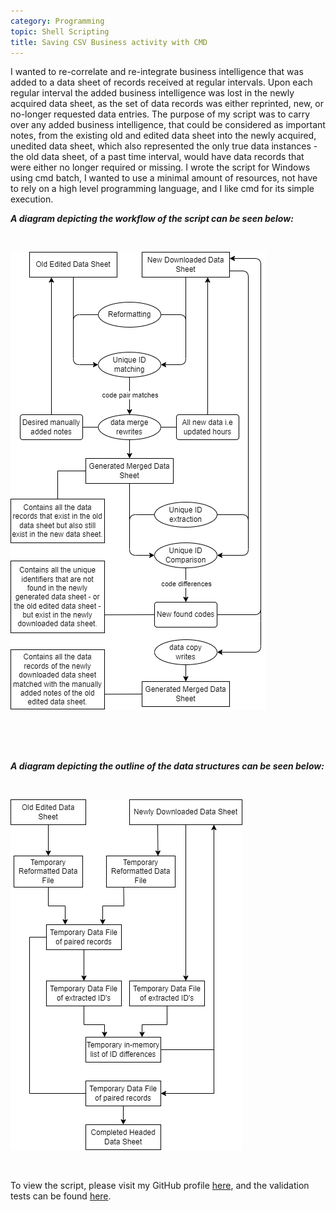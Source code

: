 ```yaml
---
category: Programming
topic: Shell Scripting
title: Saving CSV Business activity with CMD
---
```


I wanted to re-correlate and re-integrate business intelligence that was added to a data sheet of records received at regular intervals.
Upon each regular interval the added business intelligence was lost in the newly acquired data sheet, as the set of data records was either reprinted, new, or no-longer requested data entries.
The purpose of my script was to carry over any added business intelligence, that could be considered as important notes, from the existing old and edited data sheet into the newly acquired, unedited data sheet, which also represented the only true data instances - the old data sheet, of a past time interval, would have data records that were either no longer required or missing.
I wrote the script for Windows using cmd batch, I wanted to use a minimal amount of resources, not have to rely on a high level programming language, and I like cmd for its simple execution.

***A diagram depicting the workflow of the script can be seen below:***

<br>

![Diagram of process workflow of the csv comparison script](/assets/img/misc/uml/cmdcsvcomparison_workflow.png)

<br>
<br>
<br>

***A diagram depicting the outline of the data structures can be seen below:***

<br>

![Diagram of the change in data structure for the cmd csv comparison script](/assets/img/misc/uml/cmdcsvcomparison_datastructures.png)

<br>

To view the script, please visit my GitHub profile [here](https://github.com/ChristopherChristofi/csv-compare-script/blob/main/csv_compare_script.cmd), and the validation tests can be found [here](https://github.com/ChristopherChristofi/csv-compare-script/blob/main/comp_test.cmd).

